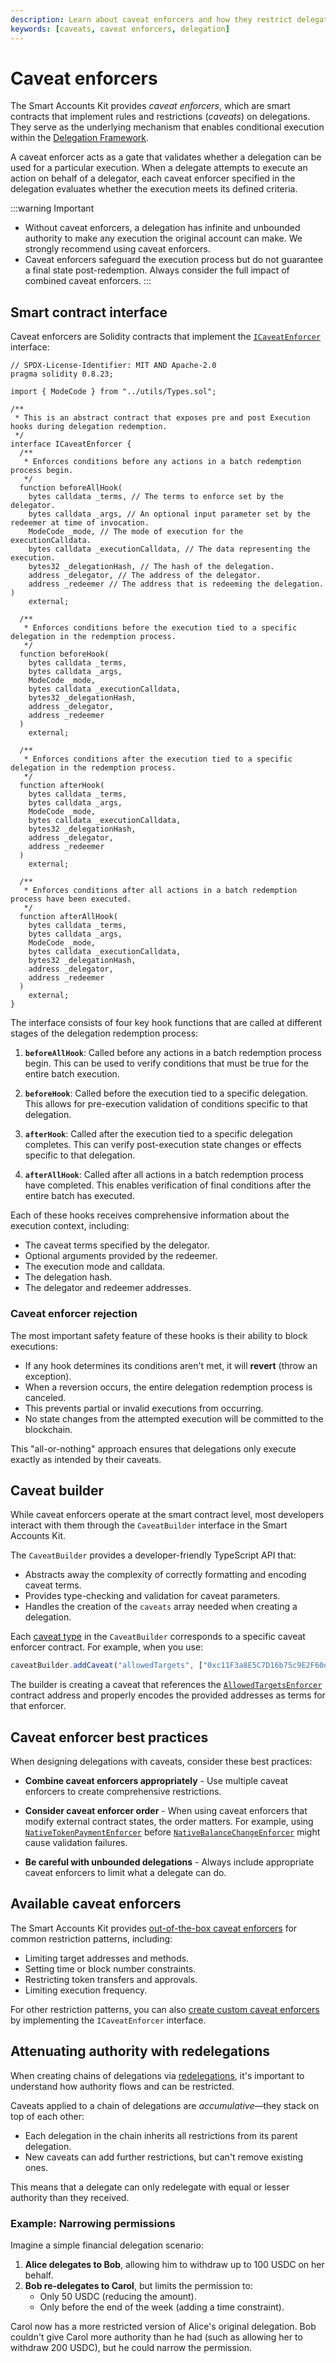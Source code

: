 ```yaml
---
description: Learn about caveat enforcers and how they restrict delegations.
keywords: [caveats, caveat enforcers, delegation]
---
```


# Caveat enforcers

The Smart Accounts Kit provides *caveat enforcers*, which are smart contracts that implement rules and restrictions (*caveats*) on delegations.
They serve as the underlying mechanism that enables conditional execution within the [Delegation Framework](./index.md#delegation-framework).

A caveat enforcer acts as a gate that validates whether a delegation can be used for a particular execution. When a delegate attempts to execute an action on behalf of a delegator, each caveat enforcer specified in the delegation evaluates whether the execution meets its defined criteria.

:::warning Important
- Without caveat enforcers, a delegation has infinite and unbounded authority to make any execution the original account can make.
  We strongly recommend using caveat enforcers.
- Caveat enforcers safeguard the execution process but do not guarantee a final state post-redemption.
  Always consider the full impact of combined caveat enforcers.
:::

## Smart contract interface

Caveat enforcers are Solidity contracts that implement the [`ICaveatEnforcer`](https://github.com/MetaMask/delegation-framework/blob/main/src/interfaces/ICaveatEnforcer.sol) interface:

```solidity
// SPDX-License-Identifier: MIT AND Apache-2.0
pragma solidity 0.8.23;

import { ModeCode } from "../utils/Types.sol";

/**
 * This is an abstract contract that exposes pre and post Execution hooks during delegation redemption.
 */
interface ICaveatEnforcer {
  /**
   * Enforces conditions before any actions in a batch redemption process begin.
   */
  function beforeAllHook(
    bytes calldata _terms, // The terms to enforce set by the delegator.
    bytes calldata _args, // An optional input parameter set by the redeemer at time of invocation.
    ModeCode _mode, // The mode of execution for the executionCalldata.
    bytes calldata _executionCalldata, // The data representing the execution.
    bytes32 _delegationHash, // The hash of the delegation.
    address _delegator, // The address of the delegator.
    address _redeemer // The address that is redeeming the delegation.
)
    external;

  /**
   * Enforces conditions before the execution tied to a specific delegation in the redemption process.
   */
  function beforeHook(
    bytes calldata _terms,
    bytes calldata _args,
    ModeCode _mode,
    bytes calldata _executionCalldata,
    bytes32 _delegationHash,
    address _delegator,
    address _redeemer
  )
    external;

  /**
   * Enforces conditions after the execution tied to a specific delegation in the redemption process.
   */
  function afterHook(
    bytes calldata _terms,
    bytes calldata _args,
    ModeCode _mode,
    bytes calldata _executionCalldata,
    bytes32 _delegationHash,
    address _delegator,
    address _redeemer
  )
    external;

  /**
   * Enforces conditions after all actions in a batch redemption process have been executed.
   */
  function afterAllHook(
    bytes calldata _terms,
    bytes calldata _args,
    ModeCode _mode,
    bytes calldata _executionCalldata,
    bytes32 _delegationHash,
    address _delegator,
    address _redeemer
  )
    external;
}
```

The interface consists of four key hook functions that are called at different stages of the delegation redemption process:

1. **`beforeAllHook`**: Called before any actions in a batch redemption process begin. This can be used to verify conditions that must be true for the entire batch execution.

2. **`beforeHook`**: Called before the execution tied to a specific delegation. This allows for pre-execution validation of conditions specific to that delegation.

3. **`afterHook`**: Called after the execution tied to a specific delegation completes. This can verify post-execution state changes or effects specific to that delegation.

4. **`afterAllHook`**: Called after all actions in a batch redemption process have completed. This enables verification of final conditions after the entire batch has executed.

Each of these hooks receives comprehensive information about the execution context, including:
- The caveat terms specified by the delegator.
- Optional arguments provided by the redeemer.
- The execution mode and calldata.
- The delegation hash.
- The delegator and redeemer addresses.

### Caveat enforcer rejection

The most important safety feature of these hooks is their ability to block executions:

- If any hook determines its conditions aren't met, it will **revert** (throw an exception).
- When a reversion occurs, the entire delegation redemption process is canceled.
- This prevents partial or invalid executions from occurring.
- No state changes from the attempted execution will be committed to the blockchain.

This "all-or-nothing" approach ensures that delegations only execute exactly as intended by their caveats.

## Caveat builder

While caveat enforcers operate at the smart contract level, most developers interact with them through the `CaveatBuilder` interface in the Smart Accounts Kit.

The `CaveatBuilder` provides a developer-friendly TypeScript API that:

- Abstracts away the complexity of correctly formatting and encoding caveat terms.
- Provides type-checking and validation for caveat parameters.
- Handles the creation of the `caveats` array needed when creating a delegation.

Each [caveat type](../../reference/delegation/caveats.md) in the `CaveatBuilder`
corresponds to a specific caveat enforcer contract. For example, when you use:

```typescript
caveatBuilder.addCaveat("allowedTargets", ["0xc11F3a8E5C7D16b75c9E2F60d26f5321C6Af5E92"]);
```

The builder is creating a caveat that references the
[`AllowedTargetsEnforcer`](../../reference/delegation/caveats.md#allowedtargets) contract address and
properly encodes the provided addresses as terms for that enforcer.

## Caveat enforcer best practices

When designing delegations with caveats, consider these best practices:

- **Combine caveat enforcers appropriately** - Use multiple caveat enforcers to create comprehensive restrictions.
   
- **Consider caveat enforcer order** - When using caveat enforcers that modify external contract states, the order matters.
  For example, using [`NativeTokenPaymentEnforcer`](../../reference/delegation/caveats.md#nativetokenpayment) before
  [`NativeBalanceChangeEnforcer`](../../reference/delegation/caveats.md#nativebalancechange) might cause validation failures.

- **Be careful with unbounded delegations** - Always include appropriate caveat enforcers to limit what a delegate can do.

## Available caveat enforcers

The Smart Accounts Kit provides [out-of-the-box caveat enforcers](../../reference/delegation/caveats.md)
for common restriction patterns, including:

- Limiting target addresses and methods.
- Setting time or block number constraints.
- Restricting token transfers and approvals.
- Limiting execution frequency.

For other restriction patterns, you can also [create custom caveat enforcers](/tutorials/create-custom-caveat-enforcer) by implementing the `ICaveatEnforcer` interface.

## Attenuating authority with redelegations

When creating chains of delegations via [redelegations](./index.md#delegation-types), it's important to understand how authority flows and can be restricted.

Caveats applied to a chain of delegations are *accumulative*—they stack on top of each other:

- Each delegation in the chain inherits all restrictions from its parent delegation.
- New caveats can add further restrictions, but can't remove existing ones.

This means that a delegate can only redelegate with equal or lesser authority than they received.

### Example: Narrowing permissions

Imagine a simple financial delegation scenario:

1. **Alice delegates to Bob**, allowing him to withdraw up to 100 USDC on her behalf.
2. **Bob re-delegates to Carol**, but limits the permission to:
   - Only 50 USDC (reducing the amount).
   - Only before the end of the week (adding a time constraint).

Carol now has a more restricted version of Alice's original delegation. Bob couldn't give Carol more authority than he had (such as allowing her to withdraw 200 USDC), but he could narrow the permission.
